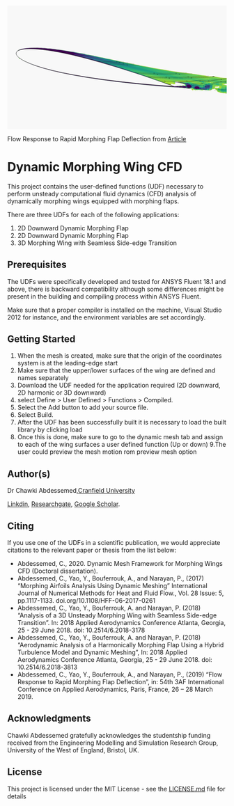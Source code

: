 <a href="https://www.researchgate.net/publication/324760492_Morphing_airfoils_analysis_using_dynamic_meshing"><img src="https://github.com/chawkiabd/Dynamic-Morphing-Wing/blob/master/image34.gif" title="Dynamic Morphing" alt="Morphing" align="middle"></a>

 Flow Response to Rapid Morphing Flap Deflection from [Article](https://www.researchgate.net/publication/332244621_Flow_response_to_rapid_morphing_flap_deflection)



# Dynamic Morphing Wing CFD
This project contains the user-defined functions (UDF) necessary to perform unsteady computational fluid dynamics (CFD) analysis of dynamically morphing wings equipped with morphing flaps.

There are three UDFs for each of the following applications:
1.	2D Downward Dynamic Morphing Flap
2.	2D Downward Dynamic Morphing Flap
3.	3D Morphing Wing with Seamless Side-edge Transition

## Prerequisites
The UDFs were specifically developed and tested for ANSYS Fluent 18.1 and above, there is backward compatibility although some differences might be present in the building and compiling process within ANSYS Fluent.

Make sure that a proper compiler is installed on the machine, Visual Studio 2012 for instance, and the environment variables are set accordingly.  

## Getting Started

1. When the mesh is created, make sure that the origin of the coordinates system is at the leading-edge start
2. Make sure that the upper/lower surfaces of the wing are defined and names separately
3. Download the UDF needed for the application required (2D downward, 2D harmonic or 3D downward)
4. select Define > User Defined > Functions > Compiled.
5. Select the Add button to add your source file.
6. Select Build.
7. After the UDF has been successfully built it is necessary to load the built library by clicking load 
8. Once this is done, make sure to go to the dynamic mesh tab and assign to each of the wing surfaces a user defined function (Up or down)
9.The user could preview the mesh motion rom preview mesh option

## Author(s)
Dr Chawki Abdessemed,[Cranfield University](https://www.cranfield.ac.uk/people/dr-chawki-abdessemed-24525903)

[Linkdin](https://www.linkedin.com/in/chawki/), [Researchgate](https://www.researchgate.net/profile/Chawki_Abdessemed), [Google Scholar](https://scholar.google.co.uk/citations?user=vbTcxkUAAAAJ&hl=en).

## Citing
If you use one of the UDFs in a scientific publication, we would appreciate citations to the relevant paper or thesis from the list below:

- Abdessemed, C., 2020. Dynamic Mesh Framework for Morphing Wings CFD (Doctoral dissertation).
-	Abdessemed, C., Yao, Y., Bouferrouk, A., and Narayan, P., (2017) “Morphing Airfoils Analysis Using Dynamic Meshing” International Journal of Numerical Methods for Heat and Fluid Flow., Vol. 28 Issue: 5, pp.1117-1133. doi.org/10.1108/HFF-06-2017-0261
-	Abdessemed, C., Yao, Y., Bouferrouk, A. and Narayan, P. (2018) “Analysis of a 3D Unsteady Morphing Wing with Seamless Side-edge Transition”. In: 2018 Applied Aerodynamics Conference Atlanta, Georgia, 25 - 29 June 2018. doi: 10.2514/6.2018-3178
-	Abdessemed, C., Yao, Y., Bouferrouk, A. and Narayan, P. (2018) “Aerodynamic Analysis of a Harmonically Morphing Flap Using a Hybrid Turbulence Model and Dynamic Meshing”, In: 2018 Applied Aerodynamics Conference Atlanta, Georgia, 25 - 29 June 2018. doi: 10.2514/6.2018-3813
-	Abdessemed, C., Yao, Y., Bouferrouk, A., and Narayan, P., (2019) “Flow Response to Rapid Morphing Flap Deflection”, in: 54th 3AF International Conference on Applied Aerodynamics, Paris, France, 26 – 28 March 2019.

## Acknowledgments
Chawki Abdessemed gratefully acknowledges the studentship funding  received  from  the  Engineering  Modelling  and Simulation  Research  Group,  University  of  the  West  of England, Bristol, UK.

## License
This project is licensed under the MIT License - see the [LICENSE.md](LICENSE.md) file for details
